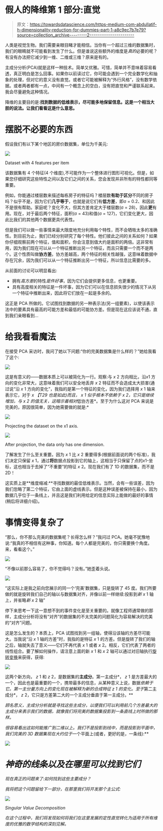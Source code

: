 # 假人的降维第 1 部分:直觉

> 原文：<https://towardsdatascience.com/https-medium-com-abdullatif-h-dimensionality-reduction-for-dummies-part-1-a8c9ec7b7e79?source=collection_archive---------2----------------------->

人类是视觉生物。我们需要亲眼目睹才能相信。当你有一个超过三维的数据集时，我们的眼睛就不可能看到发生了什么。但是谁说这些额外的维度是*真的*必要的呢？有没有办法把它减少到一维、二维或三维？原来是有的。

主成分分析(PCA)就是这样一种技术。简单又优雅。可惜，简单并不意味着容易看透，真正明白是怎么回事。如果你以前读过它，你可能会遇到一个完全数学化和抽象的处理，但对它的意义没有直觉。或者它可能被解释为“外行风格”，没有数学依据。或者两者都有一点，中间有一个概念上的空白，没有把直觉和严谨联系起来。我会尽量避免这种情况。

降维的主要目的是:**找到数据的低维表示，尽可能多地保留信息。这是一个相当大胆的说法。让我们看看这是什么意思。**

# 摆脱不必要的东西

假设我们有以下某个地区的房价数据集，单位为千美元:

![](img/9c8e3bb18f119c0fcdb67df054383a67.png)

Dataset with 4 features per item

该数据集有 4 个特征(4 个维度),不可能作为一个整体进行图形可视化。但是，如果您仔细研究这些特性之间以及它们之间的关系，您会发现并非所有的特性都同等重要。

例如，你能通过楼层数来描述每栋房子的特征吗？楼层数**有助于区分**不同的房子吗？似乎不是，因为它们**几乎等于**，也就是说它们有**低方差**，即σ = 0.2、和因此不是很有帮助。家庭呢？变化不大，但其方差肯定大于楼层数(σ = 28)，因此**更**有用。现在，对于最后两个特征，面积(σ = 43)和值(σ = 127)，它们变化更大，因此比我们的其他两个数据更具代表性。

但是我们可以做一些事情来最大限度地充分利用每个特性，而不会牺牲太多的准确性。到目前为止，我们已经分别研究了每个特性。他们彼此之间的关系如何？如果你仔细观察前两个特征，值和面积，你会注意到值大约是面积的两倍。这非常有用，因为我们现在可以从一个特征推断出另一个特征，而且只需要一个而不是两个。这个性质叫做**协方差**。协方差越高，两个特征的相关性越强，这意味着数据中存在冗余，因为我们可以从一个特征推断出另一个特征，所以信息比需要的多。

从前面的讨论可以明显看出:

*   拥有*高方差*的特性*是件好事*，因为它们会提供更多信息，也更重要。
*   具有高度相关的特征是一件坏事，因为它们可以在信息损失很少的情况下从另一个特征中推断出来，因此将它们放在一起是多余的。

这正是 PCA 所做的。它试图找到数据的另一种表示法(另一组要素)，以使该表示法中的要素具有最高的可能方差和最低的可能协方差。但是现在这应该说不通，直到我们亲眼看到…

# 给我看看魔法

在接受 PCA 采访时，我问了她以下问题:“你的完美数据集是什么样的？”她给我看了这个:

![](img/0fbf3925f3c64543aa67189dc4dfb71c.png)

这是有意义的——数据本质上可以被简化为一行。观察:与 *x* 2 方向相比，沿*x*1 方向的变化非常大，这意味着我们可以安全地丢弃 *x* 2 特征而不会造成太大损害(通过说“沿 *x* 1 方向的变化”，我指的是第一个特征的变化，因为我们选择用 *x* 1 轴来表示它，对于 *x 【T29 也是如此)而且， *x* 1 似乎根本不依赖于 *x* 2，它只是继续增加，与 *x* 2 的值无关，这暗示着相对*低协方差*。至于为什么这对 PCA 来说是完美的，原因很简单，因为她需要做的就是:*

![](img/dd37e56816e8016b86711c8f2179f0ca.png)

Projecting the dataset on the x1 axis.

![](img/cc9c47a3554374ebfd8842ac2bb985ba.png)

After projection, the data only has one dimension.

了解发生了什么至关重要。因为 *x* 1 比 *x* 2 重要得多(根据前面说的两个标准)，我们决定只保留 *x* 1，通过**将**数据点投影到它的轴上，这相当于只保留了点的*x*1-坐标，这也相当于去掉了“不重要”的特征 *x* 2。现在我们有了 1D 的数据集，而不是 2D！

这实质上是**维度缩减:**寻找数据的最佳低维表示。当然，会有一些误差，因为我们忽略了第二个特征，它由上面的虚线表示。但是这种误差被保持在最小，因为数据几乎位于一条线上，并且这是我们利用给定的信息实际上能做的最好的事情(稍后将详细介绍)。

# 事情变得复杂了

“那么，你不那么完美的数据集呢？长得怎么样？”我问过 PCA。她毫不犹豫地说:“我真的不相信有这种事，你知道。每个人都是完美的，你只需要换个角度。来，看看这个。”

![](img/4ac26f6cd7b7d2c214d7c3b0940570bd.png)

“不像以前那么容易了，你不觉得吗？没有。”她歪着头说。

![](img/410131920d2ea4b1bc93433ff6e9936a.png)

“这实际上是我之前向您展示的同一个‘完美’数据集，只是旋转了 45 度。我们所要做的就是旋转我们自己的轴以与数据集对齐，并像以前一样继续:投影到*新 x* 1 轴上，并省略*新 x* 2 轴”

停下来思考一下这一意想不到的事件变化是至关重要的。就像工程师通常做的那样，主成分分析将没有“对齐”的数据集的不太完美的问题简化为容易解决的完美的“对齐”问题。

这是怎么发生的？本质上，PCA 试图找到另一组轴，使得沿该轴的方差尽可能大。当我说“沿 *x* 1 轴的方差”时，我指的是特征 *x* 1 的方差。但是旋转了我们的轴之后，轴就失去了意义——它们不再代表 *x* 1 或者 *x* 2。相反，它们代表了两者的线性组合。要了解如何操作，请注意上面的新 *x* 1 和 *x* 2 轴可以通过对旧轴执行[旋转变换](https://en.wikipedia.org/wiki/Rotation_matrix)来获得，获得:

![](img/62d14108e0d36b050461dc706a6a9d3c.png)

这两个新方向， *z* 1 和 *z* 2，是数据集的**主成分**。第一主成分*， *z* 1 是方差最大的一个，因此也是最重要的一个，携带最多的信息，从某种意义上说，数据*依赖于它。第一主分量方向上的变化现在被解释为新的合成特征 *z* 1 的变化。至于*第二主成分*， *z* 2，它只是方差第二大的一个主成分垂直于第一主成分。**

*顾名思义，主成分分析就是寻找这些主成分，以便我们可以利用前几个方差最大的主成分来表示我们的数据，就像我们将完美的数据集投影到一条直线上时所做的那样。*

*很容易看出这如何能推广到二维以上。我们不是投影到线中，而是投影到平面中，我们完美的 3D 数据集现在大约位于*一个平面上(或者，更好的是，一条线):**

*![](img/3ee41b2c362da43995cc34855e27e7bc.png)*

# *神奇的线条以及在哪里可以找到它们*

*现在真正的问题来了:如何找到这些主要成分？*

*我将把这个问题留给下一部分，在那里我们将开发那个主公式:*

*![](img/5b978a7ac5b2b0de3ff0409bfdd4fb9b.png)*

*Singular Value Decomposition*

*在这个过程中，我们将发现如何将我们在这里发展的定性直觉转化为适用于所有维度的优雅的数学结构的深刻见解。*